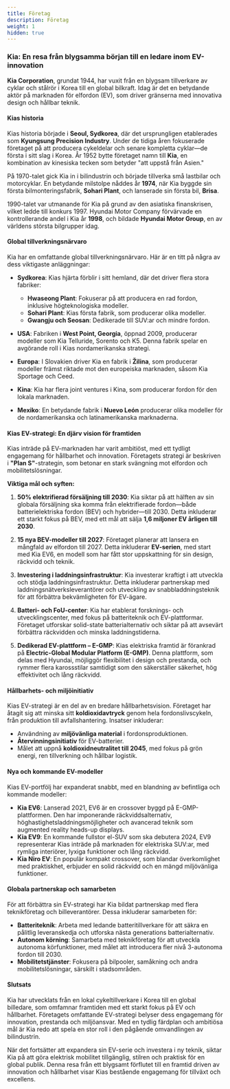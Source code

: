 ```yaml
---
title: Företag
description: Företag
weight: 1
hidden: true
---
```


### Kia: En resa från blygsamma början till en ledare inom EV-innovation

**Kia Corporation**, grundat 1944, har vuxit från en blygsam tillverkare av cyklar och stålrör i Korea till en global bilkraft. Idag är det en betydande aktör på marknaden för elfordon (EV), som driver gränserna med innovativa design och hållbar teknik.

#### **Kias historia**

Kias historia började i **Seoul, Sydkorea**, där det ursprungligen etablerades som **Kyungsung Precision Industry**. Under de tidiga åren fokuserade företaget på att producera cykeldelar och senare kompletta cyklar—de första i sitt slag i Korea. År 1952 bytte företaget namn till **Kia**, en kombination av kinesiska tecken som betyder "att uppstå från Asien."

På 1970-talet gick Kia in i bilindustrin och började tillverka små lastbilar och motorcyklar. En betydande milstolpe nåddes år **1974**, när Kia byggde sin första bilmonteringsfabrik, **Sohari Plant**, och lanserade sin första bil, **Brisa**.

1990-talet var utmanande för Kia på grund av den asiatiska finanskrisen, vilket ledde till konkurs 1997. Hyundai Motor Company förvärvade en kontrollerande andel i Kia år **1998**, och bildade **Hyundai Motor Group**, en av världens största bilgrupper idag.

#### **Global tillverkningsnärvaro**

Kia har en omfattande global tillverkningsnärvaro. Här är en titt på några av dess viktigaste anläggningar:

- **Sydkorea**: Kias hjärta förblir i sitt hemland, där det driver flera stora fabriker:
  - **Hwaseong Plant**: Fokuserar på att producera en rad fordon, inklusive högteknologiska modeller.
  - **Sohari Plant**: Kias första fabrik, som producerar olika modeller.
  - **Gwangju och Seosan**: Dedikerade till SUV:ar och mindre fordon.

- **USA**: Fabriken i **West Point, Georgia**, öppnad 2009, producerar modeller som Kia Telluride, Sorento och K5. Denna fabrik spelar en avgörande roll i Kias nordamerikanska strategi.

- **Europa**: I Slovakien driver Kia en fabrik i **Žilina**, som producerar modeller främst riktade mot den europeiska marknaden, såsom Kia Sportage och Ceed.

- **Kina**: Kia har flera joint ventures i Kina, som producerar fordon för den lokala marknaden.

- **Mexiko**: En betydande fabrik i **Nuevo León** producerar olika modeller för de nordamerikanska och latinamerikanska marknaderna.

#### **Kias EV-strategi: En djärv vision för framtiden**

Kias inträde på EV-marknaden har varit ambitiöst, med ett tydligt engagemang för hållbarhet och innovation. Företagets strategi är beskriven i **"Plan S"**-strategin, som betonar en stark svängning mot elfordon och mobilitetslösningar.

**Viktiga mål och syften:**

1. **50% elektrifierad försäljning till 2030**: Kia siktar på att hälften av sin globala försäljning ska komma från elektrifierade fordon—både batterielektriska fordon (BEV) och hybrider—till 2030. Detta inkluderar ett starkt fokus på BEV, med ett mål att sälja **1,6 miljoner EV årligen till 2030**.

2. **15 nya BEV-modeller till 2027**: Företaget planerar att lansera en mångfald av elfordon till 2027. Detta inkluderar **EV-serien**, med start med Kia EV6, en modell som har fått stor uppskattning för sin design, räckvidd och teknik.

3. **Investering i laddningsinfrastruktur**: Kia investerar kraftigt i att utveckla och stödja laddningsinfrastruktur. Detta inkluderar partnerskap med laddningsnätverksleverantörer och utveckling av snabbladdningsteknik för att förbättra bekvämligheten för EV-ägare.

4. **Batteri- och FoU-center**: Kia har etablerat forsknings- och utvecklingscenter, med fokus på batteriteknik och EV-plattformar. Företaget utforskar solid-state batterialternativ och siktar på att avsevärt förbättra räckvidden och minska laddningstiderna.

5. **Dedikerad EV-plattform – E-GMP**: Kias elektriska framtid är förankrad på **Electric-Global Modular Platform (E-GMP)**. Denna plattform, som delas med Hyundai, möjliggör flexibilitet i design och prestanda, och rymmer flera karossstilar samtidigt som den säkerställer säkerhet, hög effektivitet och lång räckvidd.

#### **Hållbarhets- och miljöinitiativ**

Kias EV-strategi är en del av en bredare hållbarhetsvision. Företaget har åtagit sig att minska sitt **koldioxidavtryck** genom hela fordonslivscykeln, från produktion till avfallshantering. Insatser inkluderar:

- Användning av **miljövänliga material** i fordonsproduktionen.
- **Återvinningsinitiativ** för EV-batterier.
- Målet att uppnå **koldioxidneutralitet till 2045**, med fokus på grön energi, ren tillverkning och hållbar logistik.

#### **Nya och kommande EV-modeller**

Kias EV-portfölj har expanderat snabbt, med en blandning av befintliga och kommande modeller:

- **Kia EV6**: Lanserad 2021, EV6 är en crossover byggd på E-GMP-plattformen. Den har imponerande räckviddsalternativ, höghastighetsladdningsmöjligheter och avancerad teknik som augmented reality heads-up displays.
- **Kia EV9**: En kommande fullstor el-SUV som ska debutera 2024, EV9 representerar Kias inträde på marknaden för elektriska SUV:ar, med rymliga interiörer, lyxiga funktioner och lång räckvidd.
- **Kia Niro EV**: En populär kompakt crossover, som blandar överkomlighet med praktiskhet, erbjuder en solid räckvidd och en mängd miljövänliga funktioner.

#### **Globala partnerskap och samarbeten**

För att förbättra sin EV-strategi har Kia bildat partnerskap med flera teknikföretag och billeverantörer. Dessa inkluderar samarbeten för:

- **Batteriteknik**: Arbeta med ledande batteritillverkare för att säkra en pålitlig leveranskedja och utforska nästa generations batterialternativ.
- **Autonom körning**: Samarbeta med teknikföretag för att utveckla autonoma körfunktioner, med målet att introducera fler nivå 3-autonoma fordon till 2030.
- **Mobilitetstjänster**: Fokusera på bilpooler, samåkning och andra mobilitetslösningar, särskilt i stadsområden.

#### **Slutsats**

Kia har utvecklats från en lokal cykeltillverkare i Korea till en global billedare, som omfamnar framtiden med ett starkt fokus på EV och hållbarhet. Företagets omfattande EV-strategi belyser dess engagemang för innovation, prestanda och miljöansvar. Med en tydlig färdplan och ambitiösa mål är Kia redo att spela en stor roll i den pågående omvandlingen av bilindustrin.

När det fortsätter att expandera sin EV-serie och investera i ny teknik, siktar Kia på att göra elektrisk mobilitet tillgänglig, stilren och praktisk för en global publik. Denna resa från ett blygsamt förflutet till en framtid driven av innovation och hållbarhet visar Kias bestående engagemang för tillväxt och excellens.
